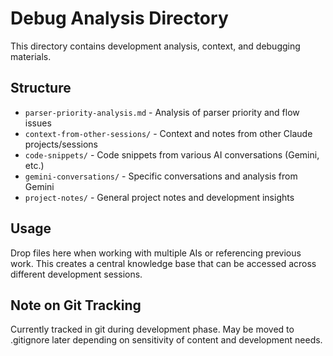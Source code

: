 # Debug Analysis Directory

This directory contains development analysis, context, and debugging materials.

## Structure

- `parser-priority-analysis.md` - Analysis of parser priority and flow issues
- `context-from-other-sessions/` - Context and notes from other Claude projects/sessions
- `code-snippets/` - Code snippets from various AI conversations (Gemini, etc.)
- `gemini-conversations/` - Specific conversations and analysis from Gemini
- `project-notes/` - General project notes and development insights

## Usage

Drop files here when working with multiple AIs or referencing previous work. This creates a central knowledge base that can be accessed across different development sessions.

## Note on Git Tracking

Currently tracked in git during development phase. May be moved to .gitignore later depending on sensitivity of content and development needs.